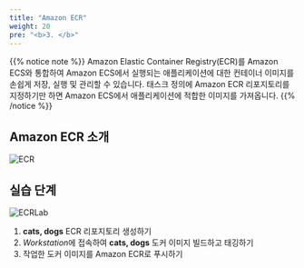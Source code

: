 ```yaml
---
title: "Amazon ECR"
weight: 20
pre: "<b>3. </b>"
---
```


{{% notice note %}}
Amazon Elastic Container Registry(ECR)를 Amazon ECS와 통합하여 Amazon ECS에서 실행되는 애플리케이션에 대한 컨테이너 이미지를 손쉽게 저장, 실행 및 관리할 수 있습니다. 태스크 정의에 Amazon ECR 리포지토리를 지정하기만 하면 Amazon ECS에서 애플리케이션에 적합한 이미지를 가져옵니다.
{{% /notice %}}

## Amazon ECR 소개
![ECR](/images/ecr/ecr_1.svg)

## 실습 단계
![ECRLab](/images/ecr/ecr_2.svg)

1. **cats, dogs** ECR 리포지토리 생성하기
2. *Workstation*에 접속하여 **cats, dogs** 도커 이미지 빌드하고 태깅하기
3. 작업한 도커 이미지를 Amazon ECR로 푸시하기
